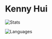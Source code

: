 # Kenny Hui

![Stats](https://github-readme-stats.vercel.app/api?username=khui0&hide=contribs&show_icons=true&rank_icon=github&theme=nord&border_radius=8)

![Languages](https://github-readme-stats.vercel.app/api/top-langs/?username=khui0&layout=donut&theme=nord&border_radius=8)
